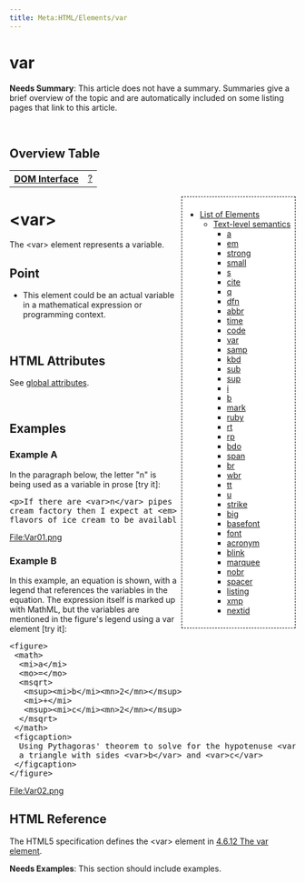 ```yaml
---
title: Meta:HTML/Elements/var
---
```

<h1><span class="mw-headline" id="var">var</span></h1>
<div class="editors-only">
<p><b>Needs Summary</b>:   This article does not have a summary. Summaries give a brief overview of the topic and are automatically included on some listing pages that link to this article. 
</p>
</div>
<p><br />
</p>
<h2><span class="mw-headline" id="Overview_Table">Overview Table</span></h2>
<table class="wikitable">
<tr>
<th> <a href="/wiki/dom/interface" title="dom/interface"> DOM Interface</a>
</th>
<td> <a href="/w/index.php?title=%3F&amp;action=edit&amp;redlink=1" class="new" title="? (page does not exist)">?</a>
</td></tr></table>
<div style="float: right;background: white;border:1px dashed black;padding: 1ex;margin-left:1ex;">
<ul><li> <a href="/w/index.php?title=HTML/Elements&amp;action=edit&amp;redlink=1" class="new" title="HTML/Elements (page does not exist)">List of Elements</a>
<ul><li> <a href="/w/index.php?title=HTML/Elements&amp;action=edit&amp;redlink=1" class="new" title="HTML/Elements (page does not exist)">Text-level semantics</a>
<ul><li> <a href="/w/index.php?title=HTML/Elements/a&amp;action=edit&amp;redlink=1" class="new" title="HTML/Elements/a (page does not exist)">a</a></li>
<li> <a href="/w/index.php?title=HTML/Elements/em&amp;action=edit&amp;redlink=1" class="new" title="HTML/Elements/em (page does not exist)">em</a></li>
<li> <a href="/w/index.php?title=HTML/Elements/strong&amp;action=edit&amp;redlink=1" class="new" title="HTML/Elements/strong (page does not exist)">strong</a></li>
<li> <a href="/w/index.php?title=HTML/Elements/small&amp;action=edit&amp;redlink=1" class="new" title="HTML/Elements/small (page does not exist)">small</a></li>
<li> <a href="/w/index.php?title=HTML/Elements/s&amp;action=edit&amp;redlink=1" class="new" title="HTML/Elements/s (page does not exist)">s</a></li>
<li> <a href="/w/index.php?title=HTML/Elements/cite&amp;action=edit&amp;redlink=1" class="new" title="HTML/Elements/cite (page does not exist)">cite</a></li>
<li> <a href="/w/index.php?title=HTML/Elements/q&amp;action=edit&amp;redlink=1" class="new" title="HTML/Elements/q (page does not exist)">q</a></li>
<li> <a href="/w/index.php?title=HTML/Elements/dfn&amp;action=edit&amp;redlink=1" class="new" title="HTML/Elements/dfn (page does not exist)">dfn</a></li>
<li> <a href="/w/index.php?title=HTML/Elements/abbr&amp;action=edit&amp;redlink=1" class="new" title="HTML/Elements/abbr (page does not exist)">abbr</a></li>
<li> <a href="/w/index.php?title=HTML/Elements/time&amp;action=edit&amp;redlink=1" class="new" title="HTML/Elements/time (page does not exist)">time</a></li>
<li> <a href="/w/index.php?title=HTML/Elements/code&amp;action=edit&amp;redlink=1" class="new" title="HTML/Elements/code (page does not exist)">code</a></li>
<li> <a href="/w/index.php?title=HTML/Elements/var&amp;action=edit&amp;redlink=1" class="new" title="HTML/Elements/var (page does not exist)">var</a></li>
<li> <a href="/w/index.php?title=HTML/Elements/samp&amp;action=edit&amp;redlink=1" class="new" title="HTML/Elements/samp (page does not exist)">samp</a></li>
<li> <a href="/w/index.php?title=HTML/Elements/kbd&amp;action=edit&amp;redlink=1" class="new" title="HTML/Elements/kbd (page does not exist)">kbd</a></li>
<li> <a href="/w/index.php?title=HTML/Elements/sub&amp;action=edit&amp;redlink=1" class="new" title="HTML/Elements/sub (page does not exist)">sub</a></li>
<li> <a href="/w/index.php?title=HTML/Elements/sup&amp;action=edit&amp;redlink=1" class="new" title="HTML/Elements/sup (page does not exist)">sup</a></li>
<li> <a href="/w/index.php?title=HTML/Elements/i&amp;action=edit&amp;redlink=1" class="new" title="HTML/Elements/i (page does not exist)">i</a></li>
<li> <a href="/w/index.php?title=HTML/Elements/b&amp;action=edit&amp;redlink=1" class="new" title="HTML/Elements/b (page does not exist)">b</a></li>
<li> <a href="/w/index.php?title=HTML/Elements/mark&amp;action=edit&amp;redlink=1" class="new" title="HTML/Elements/mark (page does not exist)">mark</a></li>
<li> <a href="/w/index.php?title=HTML/Elements/ruby&amp;action=edit&amp;redlink=1" class="new" title="HTML/Elements/ruby (page does not exist)">ruby</a></li>
<li> <a href="/w/index.php?title=HTML/Elements/rt&amp;action=edit&amp;redlink=1" class="new" title="HTML/Elements/rt (page does not exist)">rt</a></li>
<li> <a href="/w/index.php?title=HTML/Elements/rp&amp;action=edit&amp;redlink=1" class="new" title="HTML/Elements/rp (page does not exist)">rp</a></li>
<li> <a href="/w/index.php?title=HTML/Elements/bdo&amp;action=edit&amp;redlink=1" class="new" title="HTML/Elements/bdo (page does not exist)">bdo</a></li>
<li> <a href="/w/index.php?title=HTML/Elements/span&amp;action=edit&amp;redlink=1" class="new" title="HTML/Elements/span (page does not exist)">span</a></li>
<li> <a href="/w/index.php?title=HTML/Elements/br&amp;action=edit&amp;redlink=1" class="new" title="HTML/Elements/br (page does not exist)">br</a></li>
<li> <a href="/w/index.php?title=HTML/Elements/wbr&amp;action=edit&amp;redlink=1" class="new" title="HTML/Elements/wbr (page does not exist)">wbr</a></li>
<li> <a href="/w/index.php?title=HTML/Elements/tt&amp;action=edit&amp;redlink=1" class="new" title="HTML/Elements/tt (page does not exist)">tt</a></li>
<li> <a href="/w/index.php?title=HTML/Elements/u&amp;action=edit&amp;redlink=1" class="new" title="HTML/Elements/u (page does not exist)">u</a></li>
<li> <a href="/w/index.php?title=HTML/Elements/strike&amp;action=edit&amp;redlink=1" class="new" title="HTML/Elements/strike (page does not exist)">strike</a></li>
<li> <a href="/w/index.php?title=HTML/Elements/big&amp;action=edit&amp;redlink=1" class="new" title="HTML/Elements/big (page does not exist)">big</a></li>
<li> <a href="/w/index.php?title=HTML/Elements/basefont&amp;action=edit&amp;redlink=1" class="new" title="HTML/Elements/basefont (page does not exist)">basefont</a></li>
<li> <a href="/w/index.php?title=HTML/Elements/font&amp;action=edit&amp;redlink=1" class="new" title="HTML/Elements/font (page does not exist)">font</a></li>
<li> <a href="/w/index.php?title=HTML/Elements/acronym&amp;action=edit&amp;redlink=1" class="new" title="HTML/Elements/acronym (page does not exist)">acronym</a></li>
<li> <a href="/w/index.php?title=HTML/Elements/blink&amp;action=edit&amp;redlink=1" class="new" title="HTML/Elements/blink (page does not exist)">blink</a></li>
<li> <a href="/w/index.php?title=HTML/Elements/marquee&amp;action=edit&amp;redlink=1" class="new" title="HTML/Elements/marquee (page does not exist)">marquee</a></li>
<li> <a href="/w/index.php?title=HTML/Elements/nobr&amp;action=edit&amp;redlink=1" class="new" title="HTML/Elements/nobr (page does not exist)">nobr</a></li>
<li> <a href="/w/index.php?title=HTML/Elements/spacer&amp;action=edit&amp;redlink=1" class="new" title="HTML/Elements/spacer (page does not exist)">spacer</a></li>
<li> <a href="/w/index.php?title=HTML/Elements/listing&amp;action=edit&amp;redlink=1" class="new" title="HTML/Elements/listing (page does not exist)">listing</a></li>
<li> <a href="/w/index.php?title=HTML/Elements/xmp&amp;action=edit&amp;redlink=1" class="new" title="HTML/Elements/xmp (page does not exist)">xmp</a></li>
<li> <a href="/w/index.php?title=HTML/Elements/nextid&amp;action=edit&amp;redlink=1" class="new" title="HTML/Elements/nextid (page does not exist)">nextid</a></li></ul></li></ul></li></ul>
</div>
<h1><span class="mw-headline" id=".3Cvar.3E">&lt;var&gt;</span></h1>
<p>The &lt;var&gt; element represents a variable.
</p>
<h2><span class="mw-headline" id="Point">Point</span></h2>
<ul><li>This element could be an actual variable in a mathematical expression or programming context.</li></ul>
<p><br />
</p>
<h2><span class="mw-headline" id="HTML_Attributes">HTML Attributes</span></h2>
<p>See <a href="/w/index.php?title=HTML/Attributes/_Global&amp;action=edit&amp;redlink=1" class="new" title="HTML/Attributes/ Global (page does not exist)">global attributes</a>.
</p><p><br />
</p>
<h2><span class="mw-headline" id="Examples">Examples</span></h2>
<h3><span class="mw-headline" id="Example_A">Example A</span></h3>
<p>In the paragraph below, the letter "n" is being used as a variable in prose [try it]:
</p>
<pre>
&lt;p&gt;If there are &lt;var&gt;n&lt;/var&gt; pipes leading to the ice
cream factory then I expect at &lt;em&gt;least&lt;/em&gt; &lt;var&gt;n&lt;/var&gt;
flavors of ice cream to be available for purchase!&lt;/p&gt;
</pre>
<p><a href="/w/index.php?title=Special:Upload&amp;wpDestFile=Var01.png" class="new" title="File:Var01.png">File:Var01.png</a>
</p>
<h3><span class="mw-headline" id="Example_B">Example B</span></h3>
<p>In this example, an equation is shown, with a legend that references the variables in the equation. The expression itself is marked up with MathML, but the variables are mentioned in the figure's legend using a var element [try it]:
</p>
<pre>
&lt;figure&gt;
 &lt;math&gt;
  &lt;mi&gt;a&lt;/mi&gt;
  &lt;mo&gt;=&lt;/mo&gt;
  &lt;msqrt&gt;
   &lt;msup&gt;&lt;mi&gt;b&lt;/mi&gt;&lt;mn&gt;2&lt;/mn&gt;&lt;/msup&gt;
   &lt;mi&gt;+&lt;/mi&gt;
   &lt;msup&gt;&lt;mi&gt;c&lt;/mi&gt;&lt;mn&gt;2&lt;/mn&gt;&lt;/msup&gt;
  &lt;/msqrt&gt;
 &lt;/math&gt;
 &lt;figcaption&gt;
  Using Pythagoras' theorem to solve for the hypotenuse &lt;var&gt;a&lt;/var&gt; of
  a triangle with sides &lt;var&gt;b&lt;/var&gt; and &lt;var&gt;c&lt;/var&gt;
 &lt;/figcaption&gt;
&lt;/figure&gt;
</pre>
<p><a href="/w/index.php?title=Special:Upload&amp;wpDestFile=Var02.png" class="new" title="File:Var02.png">File:Var02.png</a>
</p>
<h2><span class="mw-headline" id="HTML_Reference">HTML Reference</span></h2>
<p>The HTML5 specification defines the &lt;var&gt; element in <a rel="nofollow" class="external text" href="http://www.w3.org/TR/html5/text-level-semantics.html#the-var-element">4.6.12 The var element</a>.
</p>
<div class="editors-only">
<p><b>Needs Examples</b>:  This section should include examples. 
</p>
</div>
<div class="attribution">
<p><br />
</p><p><br />
</p>
</div>

<!-- Saved in parser cache with key wpwiki:pcache:idhash:871-0!*!0!!*!5!*!esi=1 and timestamp 20150731181459 and revision id 5557
 -->
